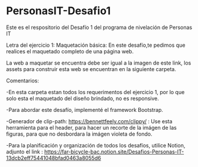 # PersonasIT-Desafio1

Este es el respositorio del Desafío 1 del programa de nivelación de Personas IT

Letra del ejercicio 1:
Maquetación básica: En este desafío,te pedimos que realices el maquetado completo de una página web.

La web a maquetar se encuentra debe ser igual a la imagen de este link, los assets para construir esta web se encuentran en la siguiente carpeta.

Comentarios:

-En esta carpeta estan todos los requerimentos del ejercicio 1, por lo que solo esta el maquetado del diseño brindado, no es responsive.

-Para abordar este desafío, implementé el framework Bootstrap.

-Generador de clip-path: https://bennettfeely.com/clippy/ : Use esta herramienta para el header, para hacer un recorte de la imágen de las figuras, para que no desbordara la imágen violeta de fondo.

-Para la planificación y organización de todos los desafíos, utilice Notion, adjunto el link : https://far-bicycle-bac.notion.site/Desafios-Personas-IT-13dcb2eff75441048bfad0463a8055d6
